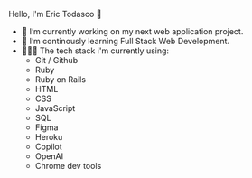Hello, I'm Eric Todasco 👋

- 🔭 I’m currently working on my next web application project.
- 🌱 I’m continously learning Full Stack Web Development.
- 👨🏼‍💻 The tech stack i'm currently using:
    - Git / Github
    - Ruby
    - Ruby on Rails
    - HTML
    - CSS
    - JavaScript
    - SQL
    - Figma
    - Heroku
    - Copilot
    - OpenAI
    - Chrome dev tools
